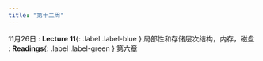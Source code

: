 ```yaml
---
title: "第十二周"
---
```


11月26日
: **Lecture 11**{: .label .label-blue } 局部性和存储层次结构，内存，磁盘
: **Readings**{: .label .label-green } 第六章